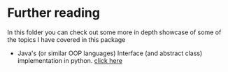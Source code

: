 # Further reading
In this folder you can check out some more in depth showcase of some of the topics I have covered in this package

* Java's (or similar OOP languages) Interface (and abstract class) implementation in python. [click here](./Interface.md)